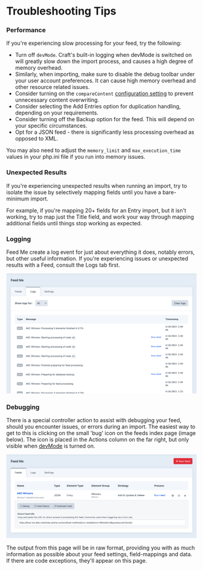 # Troubleshooting Tips

### Performance

If you're experiencing slow processing for your feed, try the following:

- Turn off `devMode`. Craft's built-in logging when devMode is switched on will greatly slow down the import process, and causes a high degree of memory overhead.
- Similarly, when importing, make sure to disable the debug toolbar under your user account preferences. It can cause high memory overhead and other resource related issues.
- Consider turning on the `compareContent` [configuration setting](get-started/configuration.md#configuration-options) to prevent unnecessary content overwriting.
- Consider selecting the Add Entries option for duplication handling, depending on your requirements.
- Consider turning off the Backup option for the feed. This will depend on your specific circumstances.
- Opt for a JSON feed - there is significantly less processing overhead as opposed to XML.

You may also need to adjust the `memory_limit` and `max_execution_time` values in your php.ini file if you run into memory issues.

### Unexpected Results

If you're experiencing unexpected results when running an import, try to isolate the issue by selectively mapping fields until you have a bare-minimum import.

For example, if you're mapping 20+ fields for an Entry import, but it isn't working, try to map just the Title field, and work your way through mapping additional fields until things stop working as expected.

### Logging

Feed Me create a log event for just about everything it does, notably errors, but other useful information. If you're experiencing issues or unexpected results with a Feed, consult the Logs tab first.

![The Logs tab](./screenshots/feedme-logs.png)

### Debugging

There is a special controller action to assist with debugging your feed, should you encounter issues, or errors during an import. The easiest way to get to this is clicking on the small 'bug' icon on the feeds index page (image below). The icon is placed in the Actions column on the far right, but only visible when [devMode](https://craftcms.com/docs/config-settings#devMode) is turned on.

![Feedme Overview](./screenshots/feedme-overview.png)

The output from this page will be in raw format, providing you with as much information as possible about your feed settings, field-mappings and data. If there are code exceptions, they'll appear on this page.
